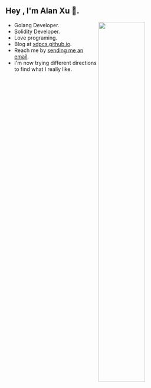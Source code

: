 ## Hey , I'm Alan Xu 👋.

<a href="https://github.com/XdpCs">
  <img align="right" src="https://github-readme-stats-git-masterrstaa-rickstaa.vercel.app/api?username=XdpCs&show_icons=true&hide=issues&cache_seconds=3000&hide_border=true&count_private=true&theme=radical" width="50%"/>
</a>

* Golang Developer.
* Solidity Developer.
* Love programing.
* Blog at [xdpcs.github.io](https://xdpcs.github.io).
* Reach me by [sending me an email](mailto:xdpcsyy@gmail.com).
* I'm now trying different directions to find what I really like.
